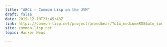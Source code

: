 ```yaml
---
title: "ABCL – Common Lisp on the JVM"
draft: false
date: 2019-12-10T21:45:43Z
link: https://common-lisp.net/project/armedbear/?utm_medium=RSS&utm_source=hune
site: common-lisp.net
topic: Hacker News  

---
```

